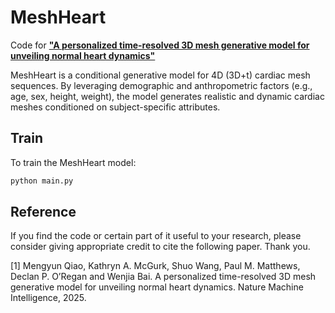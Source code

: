 # MeshHeart

Code for [**"A personalized time-resolved 3D mesh generative model for unveiling normal heart dynamics"**](https://www.nature.com/articles/s42256-025-01035-5)

MeshHeart is a conditional generative model for 4D (3D+t) cardiac mesh sequences. By leveraging demographic and anthropometric factors (e.g., age, sex, height, weight), the model generates realistic and dynamic cardiac meshes conditioned on subject-specific attributes.

## Train

To train the MeshHeart model:

```bash
python main.py
```

## Reference

If you find the code or certain part of it useful to your research, please consider giving appropriate credit to cite the following paper. Thank you.

[1] Mengyun Qiao, Kathryn A. McGurk, Shuo Wang, Paul M. Matthews, Declan P. O’Regan and Wenjia Bai. A personalized time-resolved 3D mesh generative model for unveiling normal heart dynamics. Nature Machine Intelligence, 2025.
